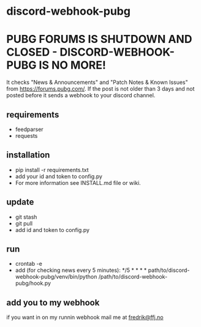 # discord-webhook-pubg

# PUBG FORUMS IS SHUTDOWN AND CLOSED - DISCORD-WEBHOOK-PUBG IS NO MORE!

It checks "News & Announcements" and "Patch Notes & Known Issues" from https://forums.pubg.com/. If the post is not older than 3 days and not posted before it sends a webhook to your discord channel.

## requirements
- feedparser
- requests

## installation
- pip install -r requirements.txt
- add your id and token to config.py
- For more information see INSTALL.md file or wiki.

## update
- git stash
- git pull
- add id and token to config.py

## run
- crontab -e
- add (for checking news every 5 minutes):
*/5 * * * * path/to/discord-webhook-pubg/venv/bin/python /path/to/discord-webhook-pubg/hook.py 

## add you to my webhook
if you want in on my runnin webhook mail me at fredrik@ffj.no
